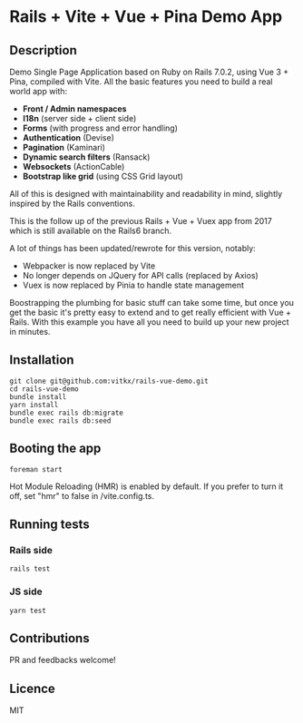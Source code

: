 # Rails + Vite + Vue + Pina Demo App

## Description

Demo Single Page Application based on Ruby on Rails 7.0.2, using Vue 3 + Pina, compiled with Vite.
All the basic features you need to build a real world app with:

- **Front / Admin namespaces**
- **I18n** (server side + client side)
- **Forms** (with progress and error handling)
- **Authentication** (Devise)
- **Pagination** (Kaminari)
- **Dynamic search filters** (Ransack)
- **Websockets** (ActionCable)
- **Bootstrap like grid** (using CSS Grid layout)

All of this is designed with maintainability and readability in mind, slightly inspired by the Rails conventions.

This is the follow up of the previous Rails + Vue + Vuex app from 2017 which is still
available on the Rails6 branch.  

A lot of things has been updated/rewrote for this version, notably:

- Webpacker is now replaced by Vite
- No longer depends on JQuery for API calls (replaced by Axios)
- Vuex is now replaced by Pinia to handle state management


Boostrapping the plumbing for basic stuff can take some time, but once you get the basic it's
pretty easy to extend and to get really efficient with Vue + Rails. With this example you have 
all you need to build up your new project in minutes.

## Installation

```
git clone git@github.com:vitkx/rails-vue-demo.git
cd rails-vue-demo
bundle install
yarn install
bundle exec rails db:migrate
bundle exec rails db:seed
```

## Booting the app

```
foreman start
```

Hot Module Reloading (HMR) is enabled by default. If you prefer to turn it off, set "hmr" to false 
in /vite.config.ts.
## Running tests

### Rails side

```
rails test
```

### JS side

```
yarn test
```

## Contributions

PR and feedbacks welcome!

## Licence

MIT
